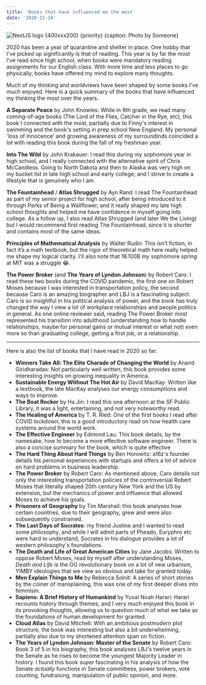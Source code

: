```yaml
---
title: 'Books that have influenced me the most'
date: '2020-11-24'
---
```


![NextJS logo {400xxx200} {priority} {caption: Photo by Someone}](https://upload.wikimedia.org/wikipedia/commons/thumb/8/8e/Nextjs-logo.svg/440px-Nextjs-logo.svg.png)

2020 has been a year of quarantine and shelter in place. One hobby that I've picked up significantly is that of reading. This year is by far the most I've read since high school, when books were mandatory reading assignments for our English class. With more time and less places to go physically, books have offered my mind to explore many thoughts.

Much of my thinking and worldviews have been shaped by some books I've much enjoyed. Here is a quick summary of the books that have influenced my thinking the most over the years.

**A Separate Peace** by John Knowles: While in 9th grade, we read many coming-of-age books (The Lord of the Flies, Catcher in the Rye, etc), this book I connected with the most, partially due to Finny's interest in swimming and the book's setting in prep school New England. My personal 'loss of innocence' and growing awareness of my surroundinds coincided a lot with reading this book during the fall of my freshman year.


**Into The Wild** by John Krakauer: I read this during my sophomore year in high school, and I really connected with the alternative spirit of Chris McCandless. Going to North Dakota and then to Alaska was very high on my bucket list in late high school and early college, and I strive to create a lifestyle that is genuinely who I am.

**The Fountainhead** / **Atlas Shrugged** by Ayn Rand: I read The Fountainhead as part of my senior project for high school, after being introduced to it through Perks of Being a Wallflower, and it really shaped my late high school thoughts and helped me have confidence in myself going into college. As a follow up, I also read Atlas Shrugged (and later We the Living) but I would recommend first reading The Fountainhead, since it is shorter and contains most of the same ideas.

<!-- **Norwegian Wood** by Haruki Murakami: Another book dealing with the loss of innocence, the reading well timed during the fall of my freshman year at MIT. -->

**Principles of Mathematical Analysis** by Walter Rudin: This isn’t fiction, in fact it’s a math textbook, but the rigor of theoretical math here really helped me shape my logical clarity. I'll also note that 18.100B my sophomore spring at MIT was a struggle 😂.

**The Power Broker** (and **The Years of Lyndon Johnson**) by Robert Caro:  I read these two books during the COVID pandemic, the first one on Robert Moses because I was interested in transportation policy, the second because Caro is an amazing biographer and LBJ is a fascinating subject. Caro is so insightful in his political analysis of power, and the book has truly changed the way I view a lot of workplace relationships and people politics in general. As one online reviewer said, reading The Power Broker most represented his transition into adulthood (understanding how to handle relationships, maybe for personal gains or mutual interest or what not) even more so than graduating college, getting a first job, or a relationship.

---

Here is also the list of books that I have read in 2020 so far:

- **Winners Take All: The Elite Charade of Changing the World** by Anand Giridharadas: Not particularly well written, this book provides some interesting insights on growing inequality in America.
- **Sustainable Energy Without The Hot Air** by David MacKay: Written like a textbook, the late MacKay analyses our energy consumptions and ways to improve.
- **The Boat Rocker** by Ha Jin: I read this one afternoon at the SF Public Library, it was a light, entertaining, and not very noteworthy read.
- **The Healing of America** by T. R. Ried: One of the first books I read after COVID lockdown, this is a good introductory read on how health care systems around the world work.
- **The Effective Engineer** by Edmond Lau: This book details, by the namesake, how to become a more effective software engineer. There is also a concise summary for the book, which is quite effective
- **The Hard Thing About Hard Things** by Ben Horowitz: a16z's founder details his personal experiences with startups and offers a lot of advice on hard problems in business leadership.
- **The Power Broker** by Robert Caro: As mentioned above, Caro details not only the interesting transportation policies of the controversial Robert Moses that literally shaped 20th century New York and the US by extension, but the mechanics of power and influence that allowed Moses to achieve his goals.
- **Prisoners of Geography** by Tim Marshall: this book analyses how certain countries, due to their geography, grew and were also subsequently constrained.
- **The Last Days of Socrates**: my friend Justine and I wanted to read some philosophy, and while I will admit parts of Pheado, Euryphro etc were hard to understand, Socrates in his dialogue provides a lot of western philosophy's foundations.
- **The Death and Life of Great American Cities** by Jane Jacobs: Written to oppose Robert Moses, read by myself after understanding Moses, *Death and Life* is the OG revolutionary book on a lot of new urbanism, YIMBY ideologies that we view so obvious and take for granted today.
- **Men Explain Things to Me** by Rebecca Solnit: A series of short stories by the coiner of mansplaining, this was one of my first deeper dives into feminism.
- **Sapiens: A Brief History of Humankind** by Yuval Noah Harari: Harari recounts history through themes, and I very much enjoyed this book in its provoking thoughts, allowing us to question much of what we take as the foundations of human development for granted.
- **Cloud Atlas** by David Mitchell: With an ambitious postmodern plot structure, the book was interesting but also a bit underwhelming, partially also due to my shortened attention span on fiction.
- **The Years of Lyndon Johnson: Master of the Senate** by Robert Caro: Book 3 of 5 in his biography, this book analyses LBJ's twelve years in the Senate as he rises to become the youngest Majority Leader in history. I found this book super fascinating in his analysis of how the Senate *actually* functions in Senate committees, power brokers, vote counting, fundraising, manipulation of public opinion, and more.

